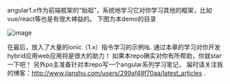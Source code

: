 
angular1.x作为前端框架的“始祖”，系统地学习它对你学习其他的框架，比如vue/react等也是有很大裨益的。
下图为本demo的目录


![image](https://github.com/WesleyQ5233/angular_learning/blob/master/readme/menu.png)


在最后，放入了大量的ionic（1.x）指令学习的示例吆.
通过本章的学习对你开发hybrid应用web应用将是很大的助力！
如果本repo确实对你有所帮助，你就star一下吧！
另外po主准备针对本repo写一个angular系列学习笔记，
届时请关注我的博客：http://www.jianshu.com/users/299af48f70aa/latest_articles .
